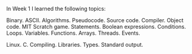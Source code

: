In Week 1 I learned the following topics:

Binary. ASCII. Algorithms. Pseudocode. Source code. Compiler. Object code. MIT Scratch game. Statements. Boolean expressions. Conditions. Loops. Variables. Functions. Arrays. Threads. Events.

Linux. C. Compiling. Libraries. Types. Standard output.
